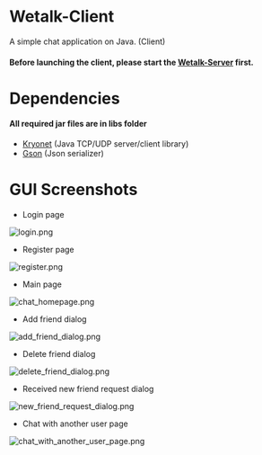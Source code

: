 # Wetalk-Client
A simple chat application on Java. (Client)

#### Before launching the client, please start the [Wetalk-Server](https://github.com/steven-panxd/Wetalk-Server/ "Wetalk-Server") first.

# Dependencies
#### All required jar files are in libs folder
- [Kryonet](https://github.com/EsotericSoftware/kryonet "Kryonet") (Java TCP/UDP server/client library)
- [Gson](https://github.com/google/gson "Gson") (Json serializer)

# GUI Screenshots
- Login page
  
![login.png](https://i.loli.net/2021/05/05/bKJegTCZAtIrWkp.png)

- Register page

![register.png](https://i.loli.net/2021/05/05/GC8jQE9znyrmSvZ.png)

- Main page

![chat_homepage.png](https://i.loli.net/2021/05/05/gWL3xiGdsolFDJy.png)

- Add friend dialog

![add_friend_dialog.png](https://i.loli.net/2021/05/05/NTsR5GJbjnu6qM8.png)

- Delete friend dialog

![delete_friend_dialog.png](https://i.loli.net/2021/05/05/guEiJwMmOVSco9L.png)

- Received new friend request dialog

![new_friend_request_dialog.png](https://i.loli.net/2021/05/05/EwuiFDCX5SBfo8G.png)

- Chat with another user page

![chat_with_another_user_page.png](https://i.loli.net/2021/05/05/vyXsIk9N8WUASin.png)

